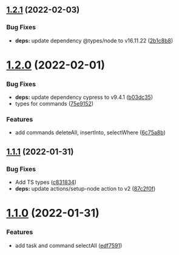 ## [1.2.1](https://github.com/LeJeanbono/cypress-mysql/compare/v1.2.0...v1.2.1) (2022-02-03)


### Bug Fixes

* **deps:** update dependency @types/node to v16.11.22 ([2b1c8b8](https://github.com/LeJeanbono/cypress-mysql/commit/2b1c8b8af2094f3f4f98e6f24c761711e347dbb8))

# [1.2.0](https://github.com/LeJeanbono/cypress-mysql/compare/v1.1.1...v1.2.0) (2022-02-01)


### Bug Fixes

* **deps:** update dependency cypress to v9.4.1 ([b03dc35](https://github.com/LeJeanbono/cypress-mysql/commit/b03dc35a6ef4e731d58ff0fe32b23f2cd1200f9a))
* types for commands ([75e9152](https://github.com/LeJeanbono/cypress-mysql/commit/75e9152743dedfd14386d1f48950b43f9d6dc8d3))


### Features

* add commands deleteAll, insertInto, selectWhere ([6c75a8b](https://github.com/LeJeanbono/cypress-mysql/commit/6c75a8b8c7bf2ecd55c5dfe2fa9fc6ee5a75f0ba))

## [1.1.1](https://github.com/LeJeanbono/cypress-mysql/compare/v1.1.0...v1.1.1) (2022-01-31)


### Bug Fixes

* Add TS types ([c831834](https://github.com/LeJeanbono/cypress-mysql/commit/c8318348d9f68a5d481fa4213ac105bbc593ec60))
* **deps:** update actions/setup-node action to v2 ([87c2f0f](https://github.com/LeJeanbono/cypress-mysql/commit/87c2f0ffbb943a984b3f84395ed15197371d041e))

# [1.1.0](https://github.com/LeJeanbono/cypress-mysql/compare/v1.0.0...v1.1.0) (2022-01-31)


### Features

* add task and command selectAll ([edf7591](https://github.com/LeJeanbono/cypress-mysql/commit/edf7591b92fd24b332f40f38f400f872a6522d3f))
